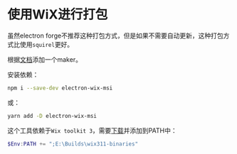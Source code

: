 # 使用WiX进行打包

虽然electron forge不推荐这种打包方式，但是如果不需要自动更新，这种打包方式比使用`squirel`更好。

根据[文档](https://www.electronforge.io/config/makers/wix-msi)添加一个maker。

安装依赖：

```bash
npm i --save-dev electron-wix-msi
```
或：

```bash
yarn add -D electron-wix-msi
```

这个工具依赖于`Wix toolkit 3`，需要[下载](https://github.com/wixtoolset/wix3/releases/tag/wix3112rtm)并添加到PATH中：

```powershell
$Env:PATH += ";E:\Builds\wix311-binaries"
```